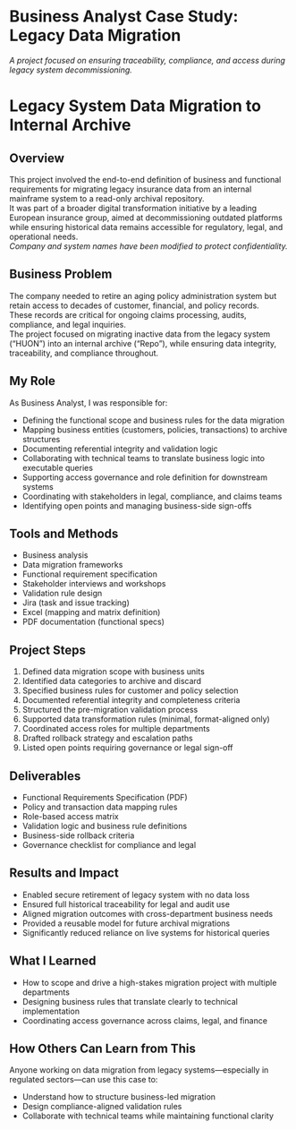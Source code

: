 # Business Analyst Case Study: Legacy Data Migration

_A project focused on ensuring traceability, compliance, and access during legacy system decommissioning._

# Legacy System Data Migration to Internal Archive

## Overview  
This project involved the end-to-end definition of business and functional requirements for migrating legacy insurance data from an internal mainframe system to a read-only archival repository.  
It was part of a broader digital transformation initiative by a leading European insurance group, aimed at decommissioning outdated platforms while ensuring historical data remains accessible for regulatory, legal, and operational needs.  
_Company and system names have been modified to protect confidentiality._

## Business Problem  
The company needed to retire an aging policy administration system but retain access to decades of customer, financial, and policy records.  
These records are critical for ongoing claims processing, audits, compliance, and legal inquiries.  
The project focused on migrating inactive data from the legacy system (“HUON”) into an internal archive (“Repo”), while ensuring data integrity, traceability, and compliance throughout.

## My Role  
As Business Analyst, I was responsible for:

- Defining the functional scope and business rules for the data migration  
- Mapping business entities (customers, policies, transactions) to archive structures  
- Documenting referential integrity and validation logic  
- Collaborating with technical teams to translate business logic into executable queries  
- Supporting access governance and role definition for downstream systems  
- Coordinating with stakeholders in legal, compliance, and claims teams  
- Identifying open points and managing business-side sign-offs  

## Tools and Methods  

- Business analysis  
- Data migration frameworks  
- Functional requirement specification  
- Stakeholder interviews and workshops  
- Validation rule design  
- Jira (task and issue tracking)  
- Excel (mapping and matrix definition)  
- PDF documentation (functional specs)  

## Project Steps  

1. Defined data migration scope with business units  
2. Identified data categories to archive and discard  
3. Specified business rules for customer and policy selection  
4. Documented referential integrity and completeness criteria  
5. Structured the pre-migration validation process  
6. Supported data transformation rules (minimal, format-aligned only)  
7. Coordinated access roles for multiple departments  
8. Drafted rollback strategy and escalation paths  
9. Listed open points requiring governance or legal sign-off  

## Deliverables  

- Functional Requirements Specification (PDF)  
- Policy and transaction data mapping rules  
- Role-based access matrix  
- Validation logic and business rule definitions  
- Business-side rollback criteria  
- Governance checklist for compliance and legal  

## Results and Impact  

- Enabled secure retirement of legacy system with no data loss  
- Ensured full historical traceability for legal and audit use  
- Aligned migration outcomes with cross-department business needs  
- Provided a reusable model for future archival migrations  
- Significantly reduced reliance on live systems for historical queries  

## What I Learned  

- How to scope and drive a high-stakes migration project with multiple departments  
- Designing business rules that translate clearly to technical implementation  
- Coordinating access governance across claims, legal, and finance  

## How Others Can Learn from This  

Anyone working on data migration from legacy systems—especially in regulated sectors—can use this case to:

- Understand how to structure business-led migration  
- Design compliance-aligned validation rules  
- Collaborate with technical teams while maintaining functional clarity  
